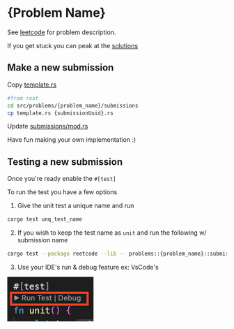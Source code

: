 # {Problem Name}

See [leetcode](https://leetcode.com/problems/number-of-1-bits) for problem description.

If you get stuck you can peak at the [solutions](./solutions)

## Make a new submission

Copy [template.rs](./submissions/template.rs)

```bash
#from root
cd src/problems/{problem_name}/submissions
cp template.rs {submissionUuid}.rs
```

Update [submissions/mod.rs](./submissions/mod.rs)

Have fun making your own implementation :)

## Testing a new submission

Once you're ready enable the `#[test]`

To run the test you have a few options

1. Give the unit test a unique name and run

```bash
cargo test unq_test_name
```

2. If you wish to keep the test name as `unit` and run the following w/ submission name

```bash
cargo test --package reetcode --lib -- problems::{problem_name}::submissions::{submissionUuid}::test::unit
```

3. Use your IDE's run & debug feature ex: VsCode's

![](../../../assets/vsCodeDebug.png)
